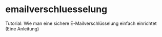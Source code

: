 # emailverschluesselung
Tutorial: Wie man eine sichere E-Mailverschlüsselung einfach einrichtet (Eine Anleitung)

